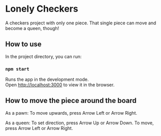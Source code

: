 # Lonely Checkers

A checkers project with only one piece.
That single piece can move and become a queen, though!

## How to use

In the project directory, you can run:

### `npm start`

Runs the app in the development mode.\
Open [http://localhost:3000](http://localhost:3000) to view it in the browser.

## How to move the piece around the board

As a pawn:
To move upwards, press Arrow Left or Arrow Right.

As a queen:
To set direction, press Arrow Up or Arrow Down.
To move, press Arrow Left or Arrow Right.
